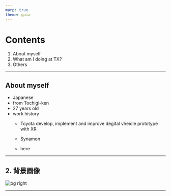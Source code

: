 ```yaml
---
marp: true
theme: gaia
---
```

<!-- $size: 16:9 -->
<!-- page_number: true -->
<!-- paginate: true -->

# Contents

1. About myself
2. What am I doing at TX?
3. Others

---

## About myself

- Japanese
- from Tochigi-ken 
- 27 years old
- work history
  - Toyota 
  develop, implement and improve degital vheicle prototype with XR
  - Synamon
  
  - here

---

## 2.  背景画像

![bg right](https://www.360navi.com/blog/files/20080421193342.png)

---
